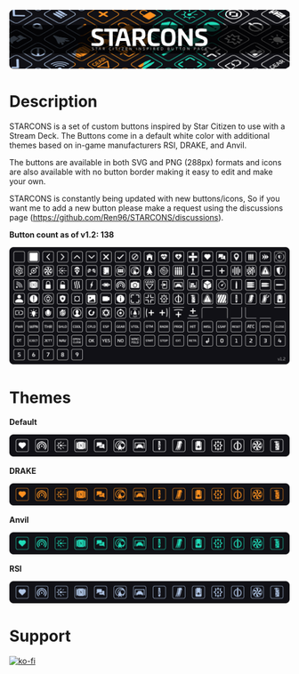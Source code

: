 ![Banner](https://raw.githubusercontent.com/Ren96/STARCONS/refs/heads/main/assets/Banner.png)
# Description
STARCONS is a set of custom buttons inspired by Star Citizen to use with a Stream Deck. 
The Buttons come in a default white color with additional themes based on in-game manufacturers RSI, DRAKE, and Anvil.

The buttons are available in both SVG and PNG (288px) formats and icons are also available with no button border 
making it easy to edit and make your own.

STARCONS is constantly being updated with new buttons/icons, 
So if you want me to add a new button please make a request using the discussions page (https://github.com/Ren96/STARCONS/discussions).

**Button count as of v1.2: 138**

![Buttons](https://raw.githubusercontent.com/Ren96/STARCONS/refs/heads/main/assets/Buttons.png)

# Themes

**Default**

![Default_Theme](https://raw.githubusercontent.com/Ren96/STARCONS/refs/heads/main/assets/STYLE_Default.png)

**DRAKE**

![DRAKE_Theme](https://raw.githubusercontent.com/Ren96/STARCONS/refs/heads/main/assets/STYLE_DRAKE.png)

**Anvil**

![Anvil_Theme](https://raw.githubusercontent.com/Ren96/STARCONS/refs/heads/main/assets/STYLE_ANVIL.png)

**RSI**

![RSI_Theme](https://raw.githubusercontent.com/Ren96/STARCONS/refs/heads/main/assets/STYLE_RSI.png)

# Support
[![ko-fi](https://ko-fi.com/img/githubbutton_sm.svg)](https://ko-fi.com/K3K313F21D)
